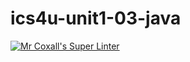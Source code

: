 # ics4u-unit1-03-java

[![Mr Coxall's Super Linter](https://github.com/lily-liu-17/ics4u-unit1-03-java/workflows/Mr%20Coxall's%20Super%20Linter/badge.svg)](https://github.com/lily-liu-17/ics4u-unit1-03-java/actions/)

